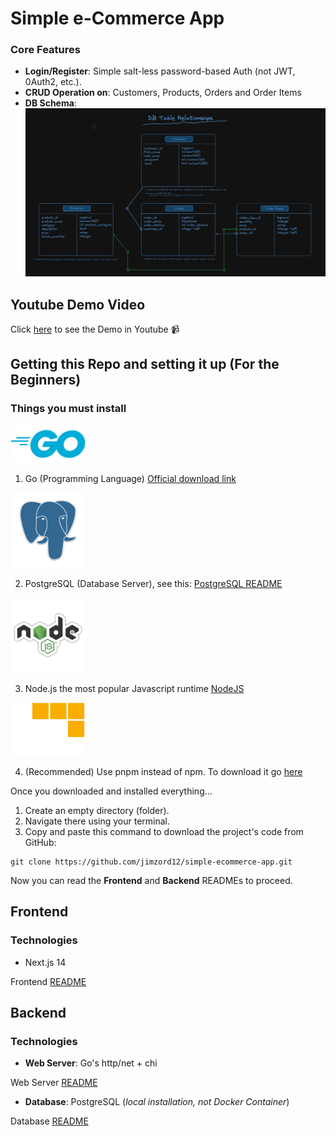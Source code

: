 # Simple e-Commerce App

### Core Features

- **Login/Register**: Simple salt-less password-based Auth (not JWT, 0Auth2, etc.).
- **CRUD Operation on**: Customers, Products, Orders and Order Items
- **DB Schema**: ![DB Schema](./readmeImgs/DB_Schema.png)

## Youtube Demo Video

Click [here](https://youtu.be/jALdXOQESMI) to see the Demo in Youtube 📹

## Getting this Repo and setting it up (For the Beginners)

### Things you must install

<img width="120" src="./readmeImgs/go_logo.png" />

1. Go (Programming Language) [Official download link](https://go.dev/doc/install)

<img width="120" src="./readmeImgs/postgreSQL_Logo.png" />

2. PostgreSQL (Database Server), see this: [PostgreSQL README](./internal/database/sql/README.md)

<img width="120" src="./readmeImgs/nodejs_logo.png" />

3. Node.js the most popular Javascript runtime [NodeJS](https://nodejs.org/en)

<img width="120" src="./readmeImgs/pnpm_logo.png" />

4. (Recommended) Use pnpm instead of npm. To download it go [here](https://pnpm.io/installation)

Once you downloaded and installed everything...

1. Create an empty directory (folder).
2. Navigate there using your terminal.
3. Copy and paste this command to download the project's code from GitHub:

```
git clone https://github.com/jimzord12/simple-ecommerce-app.git
```

Now you can read the **Frontend** and **Backend** READMEs to proceed.

## Frontend

### Technologies

- Next.js 14

Frontend [README](./frontend/my-app/README.md)

## Backend

### Technologies

- **Web Server**: Go's http/net + chi

Web Server [README](./backend/e-commerce-app/README.md)

- **Database**: PostgreSQL (_local installation, not Docker Container_)

Database [README](./backend/e-commerce-app/internal/database/sql/README.md)
